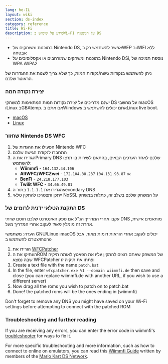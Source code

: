 ```yaml
---
lang: he-IL
layout: wiki
section: ds-index
category: reference
title: Wi-Fi
description: מידע על שימוש בWi-FI על הנינטנדו DS
---
```


- בתוכנות ומשחקים של Nintendo DS, אפשר להשתמש רק בWEP ובWIFI ללא אבטחה
- בתוכנות ומשחקים שמורחבים או אקסלוסיבים על Nintendo DSi, נוספת תמיכה של WPA וWPA2

ניתן להשתמש בנקודות גישה/נקודות חמות, כך שלא צריך לשנות את ההגדרות של הראוטר שלכם.

### יצירת נקודה חמה
ישנם מדריכים על יצירת נקודות חמות המתאימות למשחקי DS על מחשבי macOS וLinux בGBAtemp. אם אתם בWindows אתם יכולים להשתמש בLinux live boot.
- [macOS](https://gbatemp.net/threads/571658)
- [Linux](https://gbatemp.net/threads/543283)

### שחזור Nintendo DS WFC
1. הפעילו את ההגדות של Nintendo WFC
1. התחברו לנקודת הגישה שלכם
1. הגדירו את הPrimary DNS שלכם לאחד הערכים הבאים, בהתאם לשירות בו תרצו להשתמש:
   - **Wiimmfi** - `164.132.44.106`
   - **AltWFC/WFCZwei** - `172.104.88.237` או `104.131.93.87`
   - **BenFi** - `24.218.177.103`
   - **Twilit WFC** - `34.66.49.81`
1. הגדירו את `1.1.1.1` בתור הsecondary DNS
1. ייתכן ותצטרכו להתקין טלאי NoSSL על המשחק שלכם בשלב זה, כתלות במשחק

### התקנת הטלאי ידנית לרומים של DS
עקבו אחרי המדריך הנ"ל אם ספק האינטרנט שלכם חוסם שרתי DNS מותאמים אישית, אחרת זה מומלץ *מאוד* לעקוב אחרי המדריך מעל.

הערה: משתמשי GNU/Linux וmacOS יכולים לעקוב אחרי הוראות דומות מאוד, אבל יצטרכו להשתמש בmono

1. הורידו את [WFCPatcher](https://github.com/AdmiralCurtiss/WfcPatcher/releases)
1. העתיקו את הROM של המשחק שאתם רוצים להתקין עליו את הפאטץ לאותה תיקיה שבה נמצא WFCPatcher ופתחו את תיקיה זו
1. Create a text file with the name `patch.bat`
1. In the file, enter `wfcpatcher.exe %1 --domain wiimmfi.de` then save and close (you can replace wiimmfi.de with another URL, if you wish to use a different server)
1. Now drag all the roms you wish to patch on to patch.bat
1. Done! the patched roms will be the ones ending in (wiimmfi)

Don't forget to remove any DNS you might have saved on your Wi-Fi settings before attempting to connect with the patched ROM

### Troubleshooting and further reading
If you are receiving any errors, you can enter the error code in wiimmfi's [troubleshooter](https://wiimmfi.de/error) for ways to fix it.

For more specific troubleshooting and more information, such as how to connect to online on emulators, you can read this [Wiimmfi Guide](https://docs.google.com/document/d/1f3PChwQig40UaiPXlh-Gi5CggGiBPzyrpiecLZlT8ZE/edit?usp=sharing) written by members of the [Mario Kart DS Network](https://discord.gg/pa9bea6).
